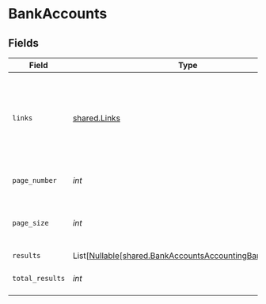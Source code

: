 # BankAccounts


## Fields

| Field                                                                                                                | Type                                                                                                                 | Required                                                                                                             | Description                                                                                                          | Example                                                                                                              |
| -------------------------------------------------------------------------------------------------------------------- | -------------------------------------------------------------------------------------------------------------------- | -------------------------------------------------------------------------------------------------------------------- | -------------------------------------------------------------------------------------------------------------------- | -------------------------------------------------------------------------------------------------------------------- |
| `links`                                                                                                              | [shared.Links](../../models/shared/links.md)                                                                         | :heavy_check_mark:                                                                                                   | N/A                                                                                                                  | {<br/>"self": {<br/>"href": "/companies"<br/>},<br/>"current": {<br/>"href": "/companies?page=1\u0026pageSize=10"<br/>}<br/>} |
| `page_number`                                                                                                        | *int*                                                                                                                | :heavy_check_mark:                                                                                                   | Current page number.                                                                                                 |                                                                                                                      |
| `page_size`                                                                                                          | *int*                                                                                                                | :heavy_check_mark:                                                                                                   | Number of items to return in results array.                                                                          |                                                                                                                      |
| `results`                                                                                                            | List[[Nullable[shared.BankAccountsAccountingBankAccount]](../../models/shared/bankaccountsaccountingbankaccount.md)] | :heavy_minus_sign:                                                                                                   | N/A                                                                                                                  |                                                                                                                      |
| `total_results`                                                                                                      | *int*                                                                                                                | :heavy_check_mark:                                                                                                   | Total number of items.                                                                                               |                                                                                                                      |